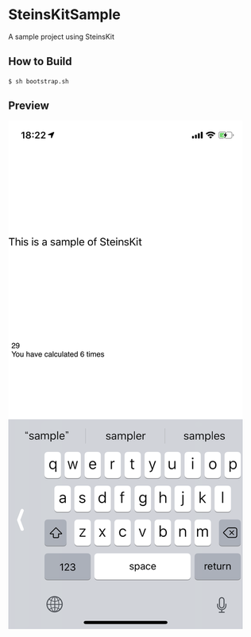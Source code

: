 # SteinsKitSample
A sample project using SteinsKit

## How to Build

`$ sh bootstrap.sh`

## Preview

![Screenshot](screenshot.png)
